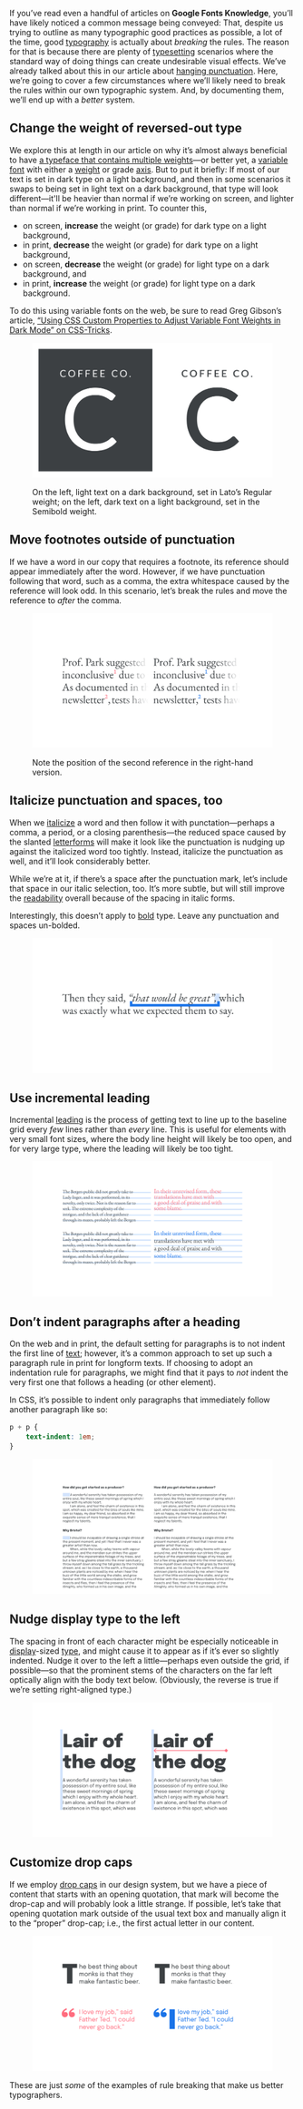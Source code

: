 
If you’ve read even a handful of articles on **Google Fonts Knowledge**, you’ll have likely noticed a common message being conveyed: That, despite us trying to outline as many typographic good practices as possible, a lot of the time, good [typography](/glossary/typography) is actually about *breaking* the rules. The reason for that is because there are plenty of [typesetting](/glossary/typesetting) scenarios where the standard way of doing things can create undesirable visual effects. We’ve already talked about this in our article about [hanging punctuation](/lesson/working_with_hanging_punctuation). Here, we’re going to cover a few circumstances where we’ll likely need to break the rules within our own typographic system. And, by documenting them, we’ll end up with a *better* system.

## Change the weight of reversed-out type

We explore this at length in our article on why it’s almost always beneficial to have [a typeface that contains multiple weights](/lesson/exploring_typefaces_with_multiple_weights_or_grades)—or better yet, a [variable font](/glossary/variable_fonts) with either a [weight](/glossary/weight) or grade [axis](/glossary/axis_in_variable_fonts). But to put it briefly: If most of our text is set in dark type on a light background, and then in some scenarios it swaps to being set in light text on a dark background, that type will look different—it'll be heavier than normal if we’re working on screen, and lighter than normal if we’re working in print. To counter this,

- on screen, **increase** the weight (or grade) for dark type on a light background,
- in print, **decrease** the weight (or grade) for dark type on a light background,
- on screen, **decrease** the weight (or grade) for light type on a dark background, and
- in print, **increase** the weight (or grade) for light type on a dark background.

To do this using variable fonts on the web, be sure to read Greg Gibson’s article, [“Using CSS Custom Properties to Adjust Variable Font Weights in Dark Mode” on CSS-Tricks](https://css-tricks.com/using-css-custom-properties-to-adjust-variable-font-weights-in-dark-mode/).

<figure>

![On the left, light text on a dark background, set in Lato’s Regular weight; on the left, dark text on a light background, set in the Semibold weight.](images/3.7.1.svg)
<figcaption>On the left, light text on a dark background, set in Lato’s Regular weight; on the left, dark text on a light background, set in the Semibold weight.</figcaption>

</figure>

## Move footnotes outside of punctuation

If we have a word in our copy that requires a footnote, its reference should appear immediately after the word. However, if we have punctuation following that word, such as a comma, the extra whitespace caused by the reference will look odd. In this scenario, let’s break the rules and move the reference to *after* the comma.

<figure>

![Text containing references as superscript, shown with the default settings on the left, and then with manual modifications on the right. The second version moves the second reference after the comma, which removes the unpleasant space caused by the default settings.](images/3.7.2.svg)
<figcaption>Note the position of the second reference in the right-hand version.</figcaption>

</figure>

## Italicize punctuation and spaces, too

When we [italicize](/glossary/italic) a word and then follow it with punctation—perhaps a comma, a period, or a closing parenthesis—the reduced space caused by the slanted [letterforms](/glossary/letterform) will make it look like the punctuation is nudging up against the italicized word too tightly. Instead, italicize the punctuation as well, and it’ll look considerably better.

While we’re at it, if there’s a space after the punctuation mark, let’s include that space in our italic selection, too. It’s more subtle, but will still improve the [readability](/glossary/readability) overall because of the spacing in italic forms.

Interestingly, this doesn’t apply to [bold](/glossary/bold) type. Leave any punctuation and spaces un-bolded.

<figure>

![An inline quotation within a sentence, italicized. Colored blocks highlight the italic styling being extended to the comma and space after the quote.](images/3.7.3.svg)

</figure>

## Use incremental leading

[//]: # (As we discover in our article “Constructing a Typographic System”...)

Incremental [leading](/glossary/line_height_leading) is the process of getting text to line up to the baseline grid every *few* lines rather than *every* line. This is useful for elements with very small font sizes, where the body line height will likely be too open, and for very large type, where the leading will likely be too tight.

<figure>

![Top: a column of body text on the left and a pullquote on the right. Both are set in the same typeface, but the pullquote has a bigger font size, and aligning every line to the same baseline grid as the body text results in a line height that is too tight. Bottom: the same column of body text and pullquote, but with the pullquote’s line height increased for a more pleasant reading experience. It now aligns with the baseline grid every five increments.](images/thumbnail.svg)

</figure>

## Don’t indent paragraphs after a heading

On the web and in print, the default setting for paragraphs is to not indent the first line of [text](/glossary/text_copy); however, it’s a common approach to set up such a paragraph rule in print for longform texts. If choosing to adopt an indentation rule for paragraphs, we might find that it pays to *not* indent the very first one that follows a heading (or other element).

In CSS, it’s possible to indent only paragraphs that immediately follow another paragraph like so:

```css
p + p {
	text-indent: 1em;
}
```

<figure>

![A Q&A interview, set on the left with all answers indented on the first line, and again on the right with the indent removed from the first paragraph after the question.](images/3.7.5.svg)

</figure>

## Nudge display type to the left

[//]: # (As we explore in a our article about optical alignment...)

The spacing in front of each character might be especially noticeable in [display](/glossary/display)-sized [type](/glossary/type), and might cause it to appear as if it’s ever so slightly indented. Nudge it over to the left a little—perhaps even outside the grid, if possible—so that the prominent stems of the characters on the far left optically align with the body text below. (Obviously, the reverse is true if we’re setting right-aligned type.)

<figure>

![A heading and paragraph set with the default settings first, and then again with the heading nudged slightly to the left to achieve better optical alignment with the rest of the text.](images/3.7.6.svg)

</figure>

## Customize drop caps

If we employ [drop caps](/glossary/drop_cap) in our design system, but we have a piece of content that starts with an opening quotation, that mark will become the drop-cap and will probably look a little strange. If possible, let’s take that opening quotation mark outside of the usual text box and manually align it to the “proper” drop-cap; i.e., the first actual letter in our content.

<figure>

![A regular drop cap, with the first letter of the paragraph enlarged, followed by a paragraph where the first character is an opening quotation mark. Then, everything set again, this time with the second paragraph’s quotation mark *and* first character being turned into drop-caps.](images/3.7.7.svg)

</figure>

These are just *some* of the examples of rule breaking that make us better typographers.

